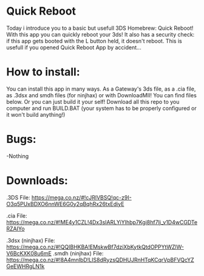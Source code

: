 Quick Reboot 
===============

Today i introduce you to a basic but usefull 3DS Homebrew: Quick Reboot! With this app you can quickly reboot your 3ds!
It also has a security check: if this app gets booted with the L button held, it doesn't reboot. This is usefull if you 
opened Quick Reboot App by accident... 

How to install:
===============

You can install this app in many ways. As a Gateway's 3ds file, as a .cia file, as .3dsx and smdh files (for ninjhax) or with DownloadMII! 
You can find files below.
Or you can just build it your self! Download all this repo to you computer and run BUILD.BAT (your system has to be properly 
configured or it won't build anything!)

Bugs:
===============

-Nothing

Downloads:
===============

.3DS File: https://mega.co.nz/#!cJRlVBSQ!qc-z9I-O3q5PUxBDXO6nnWE6G0y2qBqhRx26txEdiyE

.cia File: https://mega.co.nz/#!ME4y1CZL!4Dx3sIARLYiYIhbp7Kgi8hf7Ij_v1D4wCGDTeRZAIYo

.3dsx (ninjhax) File: https://mega.co.nz/#!QQIBHKBA!EMskwBf7dziXbKytkQtdOPPYtWZlW-V6BcKXK08u6mE
.smdh (ninjhax) File: https://mega.co.nz/#!8A4mnIbD!LIS8dRyzsQDHUJRnHTqKCqrVpBFVQcYZGeEWHRgLN1k

